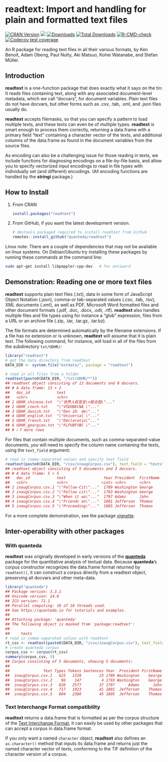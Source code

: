 
# readtext: Import and handling for plain and formatted text files

<!-- badges: start -->

[![CRAN
Version](https://www.r-pkg.org/badges/version/readtext)](https://CRAN.R-project.org/package=readtext)
[![](https://img.shields.io/badge/devel%20version-0.91-royalblue.svg)](https://github.com/quanteda/readtext)
[![Downloads](https://cranlogs.r-pkg.org/badges/readtext)](https://CRAN.R-project.org/package=readtext)
[![Total
Downloads](https://cranlogs.r-pkg.org/badges/grand-total/readtext?color=orange)](https://CRAN.R-project.org/package=readtext)
[![R-CMD-check](https://github.com/quanteda/readtext/actions/workflows/R-CMD-check.yaml/badge.svg)](https://github.com/quanteda/readtext/actions/workflows/R-CMD-check.yaml)
[![Codecov test
coverage](https://codecov.io/gh/quanteda/readtext/branch/master/graph/badge.svg)](https://app.codecov.io/gh/quanteda/readtext?branch=master)
<!-- badges: end -->

An R package for reading text files in all their various formats, by Ken
Benoit, Adam Obeng, Paul Nulty, Aki Matsuo, Kohei Watanabe, and Stefan
Müller.

## Introduction

**readtext** is a one-function package that does exactly what it says on
the tin: It reads files containing text, along with any associated
document-level metadata, which we call “docvars”, for document
variables. Plain text files do not have docvars, but other forms such as
.csv, .tab, .xml, and .json files usually do.

**readtext** accepts filemasks, so that you can specify a pattern to
load multiple texts, and these texts can even be of multiple types.
**readtext** is smart enough to process them correctly, returning a
data.frame with a primary field “text” containing a character vector of
the texts, and additional columns of the data.frame as found in the
document variables from the source files.

As encoding can also be a challenging issue for those reading in texts,
we include functions for diagnosing encodings on a file-by-file basis,
and allow you to specify vectorized input encodings to read in file
types with individually set (and different) encodings. (All encoding
functions are handled by the **stringi** package.)

## How to Install

1.  From CRAN

    ``` r
    install.packages("readtext")
    ```

2.  From GitHub, if you want the latest development version.

    ``` r
    # devtools packaged required to install readtext from Github 
    remotes::install_github("quanteda/readtext") 
    ```

Linux note: There are a couple of dependencies that may not be available
on linux systems. On Debian/Ubuntu try installing these packages by
running these commands at the command line:

``` bash
sudo apt-get install libpoppler-cpp-dev   # for antiword
```

## Demonstration: Reading one or more text files

**readtext** supports plain text files (.txt), data in some form of
JavaScript Object Notation (.json), comma-or tab-separated values (.csv,
.tab, .tsv), XML documents (.xml), as well as PDF, Microsoft Word
formatted files and other document formats (.pdf, .doc, .docx, .odt,
.rtf). **readtext** also handles multiple files and file types using for
instance a “glob” expression, files from a URL or an archive file (.zip,
.tar, .tar.gz, .tar.bz).

The file formats are determined automatically by the filename
extensions. If a file has no extension or is unknown, **readtext** will
assume that it is plain text. The following command, for instance, will
load in all of the files from the subdirectory `txt/UDHR/`:

``` r
library("readtext")
# get the data directory from readtext
DATA_DIR <- system.file("extdata/", package = "readtext")

# read in all files from a folder
readtext(paste0(DATA_DIR, "/txt/UDHR/*"))
## readtext object consisting of 13 documents and 0 docvars.
## # A data frame: 13 × 2
##   doc_id            text                         
##   <chr>             <chr>                        
## 1 UDHR_chinese.txt  "\"世界人权宣言\n联合国\"..."
## 2 UDHR_czech.txt    "\"VŠEOBECNÁ \"..."          
## 3 UDHR_danish.txt   "\"Den 10. de\"..."          
## 4 UDHR_english.txt  "\"Universal \"..."          
## 5 UDHR_french.txt   "\"Déclaratio\"..."          
## 6 UDHR_georgian.txt "\"FLFVBFYBC \"..."          
## # ℹ 7 more rows
```

For files that contain multiple documents, such as comma-separated-value
documents, you will need to specify the column name containing the
texts, using the `text_field` argument:

``` r
# read in comma-separated values and specify text field
readtext(paste0(DATA_DIR, "/csv/inaugCorpus.csv"), text_field = "texts")
## readtext object consisting of 5 documents and 3 docvars.
## # A data frame: 5 × 5
##   doc_id            text                 Year President  FirstName
##   <chr>             <chr>               <int> <chr>      <chr>    
## 1 inaugCorpus.csv.1 "\"Fellow-Cit\"..."  1789 Washington George   
## 2 inaugCorpus.csv.2 "\"Fellow cit\"..."  1793 Washington George   
## 3 inaugCorpus.csv.3 "\"When it wa\"..."  1797 Adams      John     
## 4 inaugCorpus.csv.4 "\"Friends an\"..."  1801 Jefferson  Thomas   
## 5 inaugCorpus.csv.5 "\"Proceeding\"..."  1805 Jefferson  Thomas
```

For a more complete demonstration, see the package
[vignette](https://readtext.quanteda.io/articles/readtext_vignette.html).

## Inter-operability with other packages

### With **quanteda**

**readtext** was originally developed in early versions of the
[**quanteda**](https://github.com/quanteda/quanteda) package for the
quantitative analysis of textual data. Because **quanteda**’s corpus
constructor recognizes the data.frame format returned by `readtext()`,
it can construct a corpus directly from a readtext object, preserving
all docvars and other meta-data.

``` r
library("quanteda")
## Package version: 3.3.1
## Unicode version: 14.0
## ICU version: 71.1
## Parallel computing: 10 of 10 threads used.
## See https://quanteda.io for tutorials and examples.
## 
## Attaching package: 'quanteda'
## The following object is masked from 'package:readtext':
## 
##     texts
# read in comma-separated values with readtext
rt_csv <- readtext(paste0(DATA_DIR, "/csv/inaugCorpus.csv"), text_field = "texts")
# create quanteda corpus
corpus_csv <- corpus(rt_csv)
summary(corpus_csv, 5)
## Corpus consisting of 5 documents, showing 5 documents:
## 
##               Text Types Tokens Sentences Year  President FirstName
##  inaugCorpus.csv.1   625   1539        23 1789 Washington    George
##  inaugCorpus.csv.2    96    147         4 1793 Washington    George
##  inaugCorpus.csv.3   826   2577        37 1797      Adams      John
##  inaugCorpus.csv.4   717   1923        41 1801  Jefferson    Thomas
##  inaugCorpus.csv.5   804   2380        45 1805  Jefferson    Thomas
```

### Text Interchange Format compatibility

**readtext** returns a data.frame that is formatted as per the corpus
structure of the [Text Interchange
Format](https://github.com/ropenscilabs/tif), it can easily be used by
other packages that can accept a corpus in data.frame format.

If you only want a named `character` object, **readtext** also defines
an `as.character()` method that inputs its data.frame and returns just
the named character vector of texts, conforming to the TIF definition of
the character version of a corpus.
